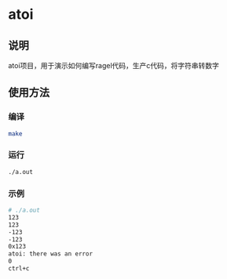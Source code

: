 # atoi

## 说明

atoi项目，用于演示如何编写ragel代码，生产c代码，将字符串转数字

## 使用方法

### 编译

```bash
make
```

### 运行

```bash
./a.out
```

### 示例

```bash
# ./a.out 
123
123
-123
-123
0x123
atoi: there was an error
0
ctrl+c
```

